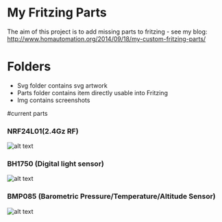 # My Fritzing Parts
The aim of this project is to add missing parts to fritzing - see my blog: http://www.homautomation.org/2014/09/18/my-custom-fritzing-parts/

# Folders
 - Svg folder contains svg artwork
 - Parts folder contains item directly usable into Fritzing
 - Img contains screenshots 

#current parts
### NRF24L01(2.4Gz RF)
![alt text](https://github.com/vdemay/fritzing-parts/blob/master/img/NRF24L01.png)
### BH1750 (Digital light sensor)
![alt text](https://github.com/vdemay/fritzing-parts/blob/master/img/BH1750.png)
### BMP085 (Barometric Pressure/Temperature/Altitude Sensor)
![alt text](https://github.com/vdemay/fritzing-parts/blob/master/img/BMP085.png)
